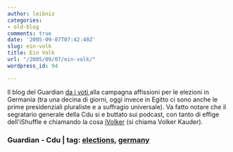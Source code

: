 ```yaml
---
author: leibniz
categories:
- old-blog
comments: true
date: '2005-09-07T07:42:40Z'
slug: ein-volk
title: Ein Volk
url: "/2005/09/07/ein-volk/"
wordpress_id: 94

---
```

Il blog del Guardian [da i voti ](http://blogs.guardian.co.uk/news/archives/2005/09/06/poster_boys.html)alla campagna affissioni per le elezioni
in Germania (tra una decina di giorni, oggi invece in Egitto ci sono anche le prime presidenziali
pluraliste e a suffragio universale). Va fatto
notare che il segratario generale della Cdu si e buttato sui podcast,
con tanto di effige dell'iShuffle e chiamando la cosa [iVolker](http://www.cdu.de/portal/9126_9479.htm) (si chiama Volker Kauder).  



### Guardian - Cdu | tag: [elections](http://www.technorati.com/tags/elections), [germany](http://www.technorati.com/tags/germany)
